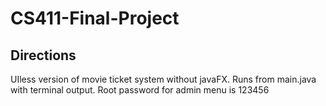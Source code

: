 # CS411-Final-Project

## Directions

UIless version of movie ticket system without javaFX. Runs from main.java with terminal output.
Root password for admin menu is 123456